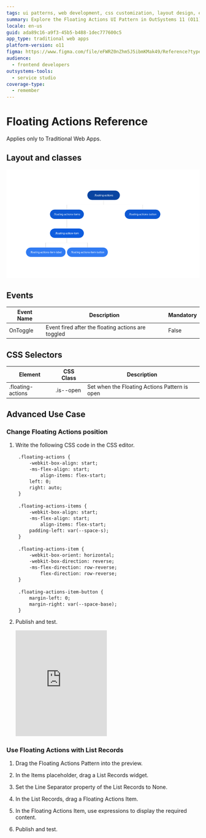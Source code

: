 ```yaml
---
tags: ui patterns, web development, css customization, layout design, event handling
summary: Explore the Floating Actions UI Pattern in OutSystems 11 (O11) for Traditional Web Apps, detailing layout, events, CSS selectors, and advanced use cases.
locale: en-us
guid: ada89c16-a9f3-45b5-b488-1dec777600c5
app_type: traditional web apps
platform-version: o11
figma: https://www.figma.com/file/eFWRZ0nZhm5J5ibmKMak49/Reference?type=design&node-id=615%3A478&mode=design&t=Cx8ecjAITJrQMvRn-1
audience:
  - frontend developers
outsystems-tools:
  - service studio
coverage-type:
  - remember
---
```


# Floating Actions Reference

<div class="info" markdown="1">

Applies only to Traditional Web Apps.

</div>

## Layout and classes

![Diagram illustrating the layout and classes of the Floating Actions UI Pattern for Traditional Web Apps](images/floatingactions-2-diag.png "Floating Actions Layout Diagram")

## Events

| **Event Name** |  **Description** |  **Mandatory**  |
| ---|---|--- |  
| OnToggle | Event fired after the floating actions are toggled |  False  |

## CSS Selectors

| **Element** |  **CSS Class** |  **Description**  |
| ---|---|---|
| .floating-actions |  .is--open|  Set when the Floating Actions Pattern is open  |

## Advanced Use Case

### Change Floating Actions position

1. Write the following CSS code in the CSS editor.

        .floating-actions {
            -webkit-box-align: start;
            -ms-flex-align: start;
                align-items: flex-start;
            left: 0;
            right: auto;
        }
        
        .floating-actions-items {
            -webkit-box-align: start;
            -ms-flex-align: start;
                align-items: flex-start;
            padding-left: var(--space-s);
        }
        
        .floating-actions-item {
            -webkit-box-orient: horizontal;
            -webkit-box-direction: reverse;
            -ms-flex-direction: row-reverse;
                flex-direction: row-reverse;
        }
        
        .floating-actions-item-button {
            margin-left: 0;
            margin-right: var(--space-base); 
        }

1. Publish and test.

    <iframe src="https://player.vimeo.com/video/1002673080" width="238" height="276" frameborder="0" allow="autoplay; fullscreen" allowfullscreen="">Video demonstrating the change of position for Floating Actions in a Traditional Web App.</iframe>

### Use Floating Actions with List Records

1. Drag the Floating Actions Pattern into the preview.

1. In the Items placeholder, drag a List Records widget.

1. Set the Line Separator property of the List Records to None.

1. In the List Records, drag a Floating Actions Item.

1. In the Floating Actions Item, use expressions to display the required content.

1. Publish and test.
